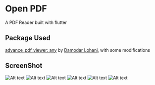 # Open PDF

A PDF Reader built with flutter

## Package Used
[advance_pdf_viewer: any](https://pub.dev/packages/advance_pdf_viewer) by [Damodar Lohani](https://github.com/lohanidamodar), with some modifications

## ScreenShot
![Alt text](/flutter_01.png?s=200 "Open PDF Reader")
![Alt text](/flutter_02.png?s=200 "Open PDF Reader") ![Alt text](/flutter_03.png?s=200 "Open PDF Reader") ![Alt text](/flutter_04.png?s=200 "Open PDF Reader") ![Alt text](/flutter_05.png?s=200 "Open PDF Reader") ![Alt text](/flutter_06.png?s=200 "Open PDF Reader")




